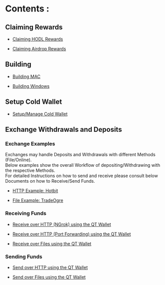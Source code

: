 # Contents : 

## Claiming Rewards

- [Claiming HODL Rewards](/DOC/hodl_claims.md)

- [Claiming Airdrop Rewards](/DOC/claiming.md)

## Building

- [Building MAC](/DOC/BUILDING_MAC.md)

- [Building Windows](/DOC/BUILD_WINDOWS.md)

## Setup Cold Wallet 

- [Setup/Manage Cold Wallet](/DOC/cold_wallet.md)

## Exchange Withdrawals and Deposits

### Exchange Examples
Exchanges may handle Deposits and Withdrawals with different Methods (File/Online). </br>
Below examples show the overall Workflow of depositing/Withdrawing with the respective Methods. </br>
For detailed Instructions on how to send and receive please consult below Documents on how to Receive/Send Funds. 

- [HTTP Example: Hotbit](/DOC/hotbit_withdrawal.md)

- [File Example: TradeOgre](/DOC/deposit_and_withdrawal_tradeogre.md)


### Receiving Funds

- [Receive over HTTP (NGrok) using the QT Wallet](https://github.com/mwcproject/docs/wiki/Receive-via-HTTP-with-ngrok-using-a-QT-Wallet)

- [Receive over HTTP (Port Forwarding) using the QT Wallet](https://github.com/mwcproject/docs/wiki/Receive-via-HTTP-with-a-forwarded-Port-using-a-QT-Wallet)

- [Receive over Files using the QT Wallet](https://github.com/mwcproject/docs/wiki/Receive-via-Files-using-a-QT-Wallet)

### Sending Funds

- [Send over HTTP using the QT Wallet](https://github.com/mwcproject/docs/wiki/Send-via-HTTP-using-the-QT-Wallet)

- [Send over Files using the QT Wallet](https://github.com/mwcproject/docs/wiki/Send-via-File-using-the-QT-Wallet)
